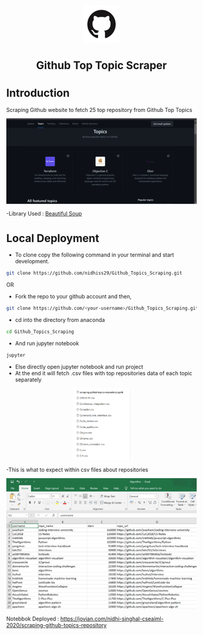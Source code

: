 <p align="center">
<img src="./images/GitHub-Mark.png" alt="Github" width = 20%/>
</p>
<h1 align="center">Github Top Topic Scraper</h1>


# Introduction

Scraping Github website to fetch 25 top repository from Github Top Topics
<p align="center">
<img src="./images/2023-04-16 (10).png" alt="Github" />
</p>

-Library Used : [Beautiful Soup](https://www.crummy.com/software/BeautifulSoup/bs4/doc/)

# Local Deployment

- To clone copy the following command in your terminal and start development.

```sh
git clone https://github.com/nidhiss29/Github_Topics_Scraping.git
```

OR

- Fork the repo to your github account and then,

```sh
git clone https://github.com/<your-username>/Github_Topics_Scraping.git
```

- cd into the directory from anaconda 

```sh
cd Github_Topics_Scraping
```

- And run jupyter notebook
```sh 
jupyter
```

- Else directly open jupyter notebook and run project
- At the end it will fetch .csv files with top repositories data of each topic separately
<p align="center">
<img src="./images/2023-04-16 (11).png" alt="Github" width = 30% />
</p>


-This is what to expect within csv files about repositories
<p align="center">
<img src="./images/2023-04-16 (12).png" alt="Github"/>
</p>



Notebbok Deployed : https://jovian.com/nidhi-singhal-cseaiml-2020/scraping-github-topics-repository
